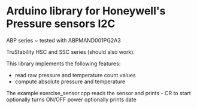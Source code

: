# Arduino library for Honeywell's Pressure sensors I2C

  ABP series ~ tested with ABPMAND001PG2A3    

  TruStability HSC and SSC series (should also work).

  This library implements the following features:

   - read raw pressure and temperature count values
   - compute absolute pressure and temperature

   The example exercise_sensor.cpp
    reads the sensor and prints - CR to start
    optionally turns ON/OFF power
    optionally prints date 


